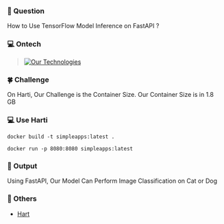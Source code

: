 ### 📖 Question
How to Use TensorFlow Model Inference on FastAPI ?

### 💻 Ontech
> [![Our Technologies](https://skillicons.dev/icons?i=python,tensorflow,fastapi,docker)](https://skillicons.dev)

### 🍀 Challenge
On Harti, Our Challenge is the Container Size. Our Container Size is in 1.8 GB

### 💻 Use Harti
```shell
docker build -t simpleapps:latest .

docker run -p 8080:8080 simpleapps:latest
```

### 🚀 Output
Using FastAPI, Our Model Can Perform Image Classification on Cat or Dog

### 📘 Others
* [Hart](https://github.com/Kelnit/Hart)
